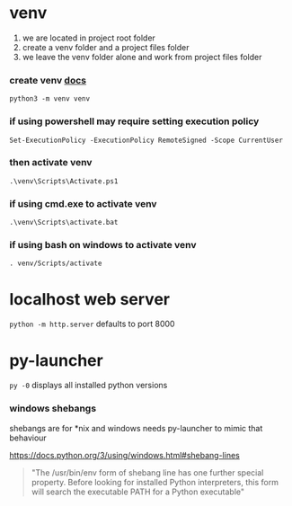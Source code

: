 # venv

1. we are located in project root folder
2. create a venv folder and a project files folder
3. we leave the venv folder alone and work from project files folder

### create venv [docs](https://docs.python.org/3/library/venv.html)

`python3 -m venv venv`

### if using powershell may require setting execution policy

`Set-ExecutionPolicy -ExecutionPolicy RemoteSigned -Scope CurrentUser`

### then activate venv

`.\venv\Scripts\Activate.ps1`

### if using cmd.exe to activate venv

`.\venv\Scripts\activate.bat`

### if using bash on windows to activate venv

`. venv/Scripts/activate`

# localhost web server

`python -m http.server`
defaults to port 8000

# py-launcher

`py -0`
displays all installed python versions

### windows shebangs

shebangs are for \*nix and windows needs py-launcher to mimic that behaviour

https://docs.python.org/3/using/windows.html#shebang-lines

> "The /usr/bin/env form of shebang line has one further special property. Before looking for installed Python interpreters, this form will search the executable PATH for a Python executable"
